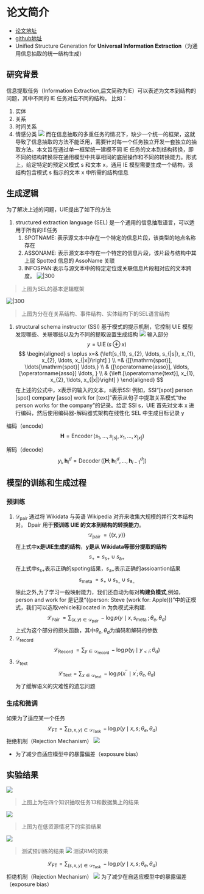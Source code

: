 # 论文简介
- [论文地址](https://arxiv.org/pdf/2203.12277.pdf)
- [github地址](https://github.com/PaddlePaddle/PaddleNLP/tree/develop/model_zoo/uie)
- Unified Structure Generation for **Universal Information Extraction**（为通用信息抽取的统一结构生成）

## 研究背景
信息提取任务（Information Extraction,后文简称为IE）可以表述为文本到结构的问题，其中不同的 IE 任务对应不同的结构。
比如：
1. 实体
2. 关系
3. 时间关系
4. 情感分类
![](../../attachment/c5379a13a7f38333f732ea69da4e465.png)
而在信息抽取的多重任务的情况下，缺少一个统一的框架，这就导致了信息抽取的方法不能泛用，需要针对每一个任务独立开发一套独立的抽取方法。本文旨在通过单一框架统一建模不同 IE 任务的文本到结构转换，即不同的结构转换将在通用模型中共享相同的底层操作和不同的转换能力。形式上，给定特定的预定义模式 s 和文本 x，通用 IE 模型需要生成一个结构，该结构包含模式 s 指示的文本 x 中所需的结构信息
## 生成逻辑
为了解决上述的问题，UIE提出了如下的方法
1. structured extraction language (SEL) 
是一个通用的信息抽取语言，可以适用于所有的IE任务
	1.  SPOTNAME: 表示源文本中存在一个特定的信息片段，该类型的地点名称存在
	2. ASSONAME: 表示源文本中存在一个特定的信息片段，该片段与结构中其上层 Spotted 信息的 AssoName 关联
	3. INFOSPAN:表示与源文本中的特定定位或关联信息片段相对应的文本跨度。
	![|300](../../attachment/1663287567339.png)
> 上图为SEL的基本逻辑框架

![|300](../../attachment/1663287678845.png)
>  上图为分在在关系结构、事件结构、实体结构下的SEL语言结构
>  
1. structural schema instructor (SSI)
基于模式的提示机制，它控制 UIE 模型发现哪些、关联哪些以及为不同的提取设置生成结构
![](../../attachment/2a56828e88da13e8853e2ba95b3390d.png)
输入部分
$$
y=\operatorname{UIE}(s \oplus x)
$$
$$
\begin{aligned}
s \oplus x=& {\left[s_{1}, s_{2}, \ldots, s_{|s|}, x_{1}, x_{2}, \ldots, x_{|x|}\right] } \\
=& {[[\mathrm{spot}], \ldots[\mathrm{spot}] \ldots,} \\
& {[\operatorname{asso}], \ldots,[\operatorname{asso}] \ldots, } \\
& {\left.[\operatorname{text}], x_{1}, x_{2}, \ldots, x_{|x|}\right] }
\end{aligned}
$$
在上述的公式中，x表示的输入的文本，s表示SSI
例如，SSI“[spot] person [spot] company [asso] work for [text]”表示从句子中提取关系模式“the person works for the company”的记录。给定 SSI s，UIE 首先对文本 x 进行编码，然后使用编码器-解码器式架构在线性化 SEL 中生成目标记录 y

编码（encode）
$$
\mathbf{H}=\operatorname{Encoder}\left(s_{1}, \ldots, s_{|s|}, x_{1}, \ldots, x_{|x|}\right)
$$

解码（decode）
$$
y_{i}, \mathbf{h}_{i}^{d}=\operatorname{Decoder}\left(\left[\mathbf{H} ; \mathbf{h}_{1}^{d}, \ldots, \mathbf{h}_{i-1}^{d}\right]\right)
$$
## 模型的训练和生成过程

### 预训练
1. $\mathcal{D}_{\text {pair }}$ 
通过将 Wikidata 与英语 Wikipedia 对齐来收集大规模的并行文本结构对。 Dpair 用于**预训练 UIE 的文本到结构的转换能力**。
$$
\mathcal{D}_{\text {pair }}=\{(x, y)\}
$$
在上式中**x是UIE生成的结构**，**y是从 Wikidata等部分提取的结构**
$$
s_{+}=s_{\mathrm{s}+} \cup s_{\mathrm{a}+}
$$
在上式中$s_{\mathrm{s}+}$表示正确的spoting结果，$s_{\mathrm{a}+}$表示正确的assioantion结果
$$
s_{\text {meta }}=s_{+} \cup s_{\mathrm{s}_{-}} \cup s_{\mathrm{a}_{-}}
$$
除此之外,为了学习一般映射能力，我们还自动为每对**构建负模式**,例如，person and work for 是记录“((person: Steve (work for: Apple)))”中的正模式，我们可以选取vehicle和located in 为负模式来构建.
$$
\mathcal{L}_{\text {Pair }}=\sum_{(x, y) \in \mathcal{D}_{\text {pair }}}-\log p\left(y \mid x, s_{\text {meta }} ; \theta_{e}, \theta_{d}\right)
$$
上式为这个部分的损失函数，其中$\theta_{e}, \theta_{d}$为编码和解码的参数
2. $\mathcal{D}_{\text {record }}$ 
$$
\mathcal{L}_{\text {Record }}=\sum_{y \in \mathcal{D}_{\text {record }}}-\log p\left(y_{i} \mid y_{<i} ; \theta_{d}\right)
$$
3. $\mathcal{D}_{\text {text}}$ 
$$
\mathcal{L}_{\mathrm{Text}}=\sum_{x \in \mathcal{D}_{\text {text }}}-\log p\left(x^{\prime \prime} \mid x^{\prime} ; \theta_{e}, \theta_{d}\right)
$$
为了缓解语义的灾难性的遗忘问题


### 生成和微调
如果为了适应某一个任务
$$\mathcal{L}_{\mathrm{FT}}=\sum_{(s, x, y) \in \mathcal{D}_{\text {Task }}}-\log p\left(y \mid x, s ; \theta_{e}, \theta_{d}\right)$$
拒绝机制（Rejection  Mechanism）
![](../../attachment/a73eed758456880de7847c6a23bc43a.png)

- 为了减少自适应模型中的暴露偏差（exposure bias）

## 实验结果
![](../../attachment/16edb707c4a6e98c8a475e4287683c6.png)
> 上图上为在四个知识抽取任务13和数据集上的结果

![](../../attachment/e0dd202f82b2cc501252d8e152ce553.png)
> 上图为在低资源情况下的实验结果


![](../../attachment/96f63084a04d28a10aa6ad593cefc0c.png)
> 测试预训练的结果
![](../../attachment/267599477658c2428ae961d46e7f7d5.png)
>测试RM的效果









$$\mathcal{L}_{\mathrm{FT}}=\sum_{(s, x, y) \in \mathcal{D}_{\text {Task }}}-\log p\left(y \mid x, s ; \theta_{e}, \theta_{d}\right)$$
拒绝机制（Rejection  Mechanism）
![](../../attachment/3b16abca843d8068f74ad9e421d1005.png)
为了减少在自适应模型中的暴露偏差（exposure bias）


